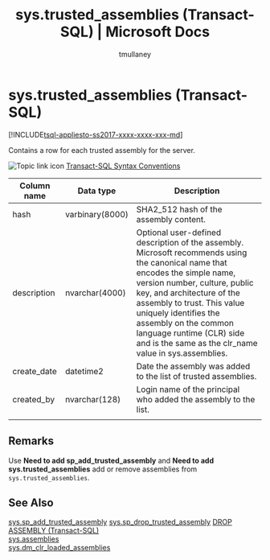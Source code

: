 ﻿---
title: "sys.trusted_assemblies (Transact-SQL) | Microsoft Docs"
ms.custom: ""
ms.date: "06/14/2017"
ms.prod: sql
ms.prod_service: "database-engine"
ms.component: "system-catalog-views"
ms.reviewer: ""
ms.suite: "sql"
ms.technology: system-objects
ms.tgt_pltfrm: ""
ms.topic: "language-reference"
f1_keywords: 
  - "trusted_assemblies_TSQL"
  - "trusted_assemblies"
  - "sys.trusted_assemblies_TSQL"
  - "sys.trusted_assemblies"
dev_langs: 
  - "TSQL"
helpviewer_keywords: 
  - "sys.trusted_assemblies"
ms.assetid: 
caps.latest.revision: 
author: "tmullaney"
ms.author: "thmullan"
manager: craigg
monikerRange: ">= sql-server-2017 || = sqlallproducts-allversions"
---
# sys.trusted_assemblies (Transact-SQL)  
[!INCLUDE[tsql-appliesto-ss2017-xxxx-xxxx-xxx-md](../../includes/tsql-appliesto-ss2017-xxxx-xxxx-xxx-md.md)]

Contains a row for each trusted assembly for the server.

 ![Topic link icon](../../database-engine/configure-windows/media/topic-link.gif "Topic link icon") [Transact-SQL Syntax Conventions](../../t-sql/language-elements/transact-sql-syntax-conventions-transact-sql.md)  


|Column name |Data type |Description |
|--- |--- |--- |
|hash |varbinary(8000) |SHA2_512 hash of the assembly content. |
|description |nvarchar(4000) |Optional user-defined description of the assembly. Microsoft recommends using the canonical name that encodes the simple name, version number, culture, public key, and architecture of the assembly to trust. This value uniquely identifies the assembly on the common language runtime (CLR) side and is the same as the clr_name value in sys.assemblies. |
|create_date |datetime2 |Date the assembly was added to the list of trusted assemblies. |
|created_by |nvarchar(128) |Login name of the principal who added the assembly to the list. |
| | | |


## Remarks  

Use **Need to add sp_add_trusted_assembly** and **Need to add sys.trusted_assemblies** add or remove assemblies from `sys.trusted_assemblies`.

## See Also  
  [sys.sp_add_trusted_assembly](../../relational-databases/system-stored-procedures/sys-sp-add-trusted-assembly-transact-sql.md)
  [sys.sp_drop_trusted_assembly](../../relational-databases/system-stored-procedures/sys-sp-drop-trusted-assembly-transact-sql.md)
  [DROP ASSEMBLY &#40;Transact-SQL&#41;](../../t-sql/statements/drop-assembly-transact-sql.md)  
  [sys.assemblies](../../relational-databases/system-catalog-views/sys-assemblies-transact-sql.md)  
  [sys.dm_clr_loaded_assemblies](../../relational-databases/system-dynamic-management-views/sys-dm-clr-loaded-assemblies-transact-sql.md)  

